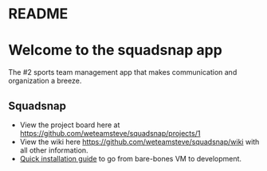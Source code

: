 # README

# Welcome to the squadsnap app

The #2 sports team management app that makes communication and organization a breeze.

## Squadsnap
  * View the project board here at https://github.com/weteamsteve/squadsnap/projects/1
  * View the wiki here https://github.com/weteamsteve/squadsnap/wiki with all other information.
  * [Quick installation guide](https://github.com/weteamsteve/squadsnap/wiki/Installation-(development)) to go from bare-bones VM to development.
